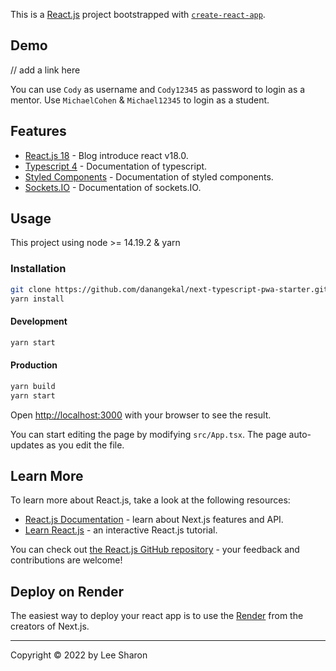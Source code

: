 This is a [React.js](https://reactjs.org/) project bootstrapped with [`create-react-app`](https://reactjs.org/docs/create-a-new-react-app.html).

## Demo

// add a link here

You can use `Cody` as username and `Cody12345` as password to login as a mentor.
Use `MichaelCohen` & `Michael12345` to login as a student.

## Features

- [React.js 18](https://reactjs.org/blog/2022/03/29/react-v18.html) - Blog introduce react v18.0.
- [Typescript 4](https://www.typescriptlang.org/) - Documentation of typescript.
- [Styled Components](https://styled-components.com/docs) - Documentation of styled components.
- [Sockets.IO](https://socket.io/docs/v4/) - Documentation of sockets.IO.

## Usage

This project using node >= 14.19.2 & yarn

### Installation

```bash
git clone https://github.com/danangekal/next-typescript-pwa-starter.git
yarn install
```

#### Development

```bash
yarn start
```

#### Production

```bash
yarn build
yarn start
```

Open [http://localhost:3000](http://localhost:3000) with your browser to see the result.

You can start editing the page by modifying `src/App.tsx`. The page auto-updates as you edit the file.

## Learn More

To learn more about React.js, take a look at the following resources:

- [React.js Documentation](https://reactjs.org/docs/getting-started.html) - learn about Next.js features and API.
- [Learn React.js](https://reactjs.org/tutorial/tutorial.html) - an interactive React.js tutorial.

You can check out [the React.js GitHub repository](https://github.com/reactjs) - your feedback and contributions are welcome!

## Deploy on Render

The easiest way to deploy your react app is to use the [Render](https://render.com/docs) from the creators of Next.js.

---

Copyright © 2022 by Lee Sharon
